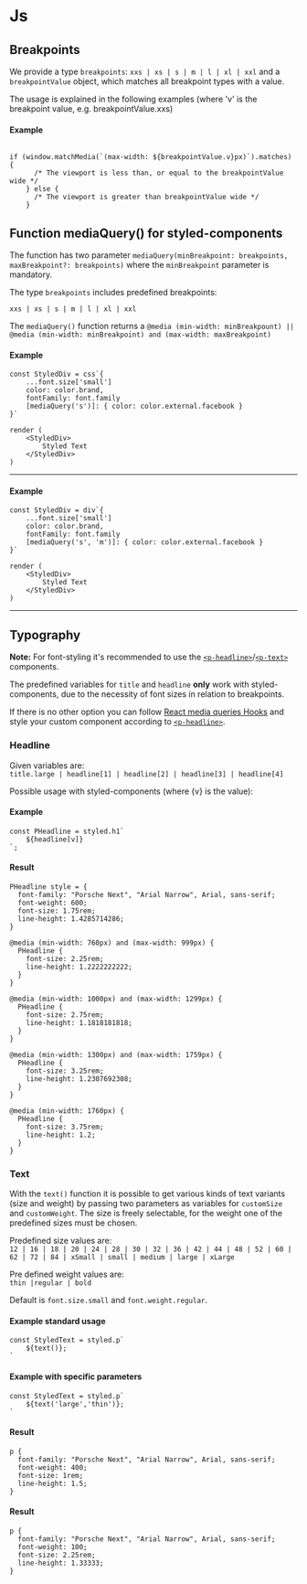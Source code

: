 # Js

## Breakpoints

We provide a type `breakpoints`: `xxs | xs | s | m | l | xl | xxl` and a `breakpointValue` object, which matches all breakpoint types with a value.

The usage is explained in the following examples (where 'v' is the breakpoint value, e.g. breakpointValue.xxs)

#### Example

```

if (window.matchMedia(`(max-width: ${breakpointValue.v}px)`).matches) {
      /* The viewport is less than, or equal to the breakpointValue wide */
    } else {
      /* The viewport is greater than breakpointValue wide */
    }

```

## Function mediaQuery() for styled-components

The function has two parameter `mediaQuery(minBreakpoint: breakpoints, maxBreakpoint?: breakpoints)` where the `minBreakpoint` parameter is mandatory.

The type `breakpoints` includes predefined breakpoints:

`xxs | xs | s | m | l | xl | xxl`

The `mediaQuery()` function returns a `@media (min-width: minBreakpount) || @media (min-width: minBreakpoint) and (max-width: maxBreakpoint)`

#### Example

```
const StyledDiv = css`{
    ...font.size['small']
    color: color.brand,
    fontFamily: font.family
    [mediaQuery('s')]: { color: color.external.facebook }
}`

render (
    <StyledDiv>
        Styled Text
    </StyledDiv>
)
```

---

#### Example

```
const StyledDiv = div`{
    ...font.size['small']
    color: color.brand,
    fontFamily: font.family
    [mediaQuery('s', 'm')]: { color: color.external.facebook }
}`

render (
    <StyledDiv>
        Styled Text
    </StyledDiv>
)
```

---

## Typography

**Note:** For font-styling it's recommended to use the [`<p-headline>`](#/components/typography#headline)/[`<p-text>`](#/components/typography#text) components.

The predefined variables for `title` and `headline` **only** work with styled-components, due to the necessity of font sizes in relation to breakpoints.

If there is no other option you can follow [React media queries Hooks](https://medium.com/@ttennant/react-inline-styles-and-media-queries-using-a-custom-react-hook-e76fa9ec89f6) and style your custom component according to [`<p-headline>`](#/components/typography#headline).

### Headline

Given variables are:  
`title.large | headline[1] | headline[2] | headline[3] | headline[4]`

Possible usage with styled-components (where {v} is the value):

#### Example

```
const PHeadline = styled.h1`
    ${headline[v]}
`;
```

#### Result

```
PHeadline style = {
  font-family: "Porsche Next", "Arial Narrow", Arial, sans-serif;
  font-weight: 600;
  font-size: 1.75rem;
  line-height: 1.4285714286;
}

@media (min-width: 760px) and (max-width: 999px) {
  PHeadline {
    font-size: 2.25rem;
    line-height: 1.2222222222;
  }
}

@media (min-width: 1000px) and (max-width: 1299px) {
  PHeadline {
    font-size: 2.75rem;
    line-height: 1.1818181818;
  }
}

@media (min-width: 1300px) and (max-width: 1759px) {
  PHeadline {
    font-size: 3.25rem;
    line-height: 1.2307692308;
  }
}

@media (min-width: 1760px) {
  PHeadline {
    font-size: 3.75rem;
    line-height: 1.2;
  }
}
```

### Text

With the `text()` function it is possible to get various kinds of text variants (size and weight) by passing two parameters as variables for `customSize` and `customWeight`.
The size is freely selectable, for the weight one of the predefined sizes must be chosen.

Predefined size values are:  
 `12 | 16 | 18 | 20 | 24 | 28 | 30 | 32 | 36 | 42 | 44 | 48 | 52 | 60 | 62 | 72 | 84 | xSmall | small | medium | large | xLarge`  

Pre defined weight values are:  
 `thin |regular | bold`

Default is `font.size.small` and `font.weight.regular`.

#### Example standard usage

```
const StyledText = styled.p`
    ${text()};
`
```

#### Example with specific parameters

```
const StyledText = styled.p`
    ${text('large','thin')};
`
```

#### Result
```
p {
  font-family: "Porsche Next", "Arial Narrow", Arial, sans-serif;
  font-weight: 400;
  font-size: 1rem;
  line-height: 1.5;
}
```

#### Result

```
p {
  font-family: "Porsche Next", "Arial Narrow", Arial, sans-serif;
  font-weight: 100;
  font-size: 2.25rem;
  line-height: 1.33333;
}
```
